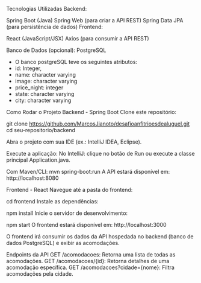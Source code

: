 Tecnologias Utilizadas
Backend:

Spring Boot (Java)
Spring Web (para criar a API REST)
Spring Data JPA (para persistência de dados)
Frontend:

React (JavaScript/JSX)
Axios (para consumir a API REST)

Banco de Dados (opcional):
PostgreSQL
- O banco postgreSQL teve os seguintes atributos:
-  id: Integer,
-  name: character varying
-  image: character varying
-  price_night: integer
-  state: character varying
-  city: character varying



Como Rodar o Projeto
Backend - Spring Boot
Clone este repositório:

git clone https://github.com/MarcosJianoto/desafioanfitrioesdealuguel.git
cd seu-repositorio/backend


Abra o projeto com sua IDE (ex.: IntelliJ IDEA, Eclipse).

Execute a aplicação:
No IntelliJ: clique no botão de Run ou execute a classe principal Application.java.

Com Maven/CLI:
mvn spring-boot:run
A API estará disponível em: http://localhost:8080


Frontend - React
Navegue até a pasta do frontend:

cd frontend
Instale as dependências:

npm install
Inicie o servidor de desenvolvimento:

npm start
O frontend estará disponível em: http://localhost:3000

O frontend irá consumir os dados da API hospedada no backend (banco de dados PostgreSQL) e exibir as acomodações.


Endpoints da API
GET /acomodacoes: Retorna uma lista de todas as acomodações.
GET /acomodacoes/{id}: Retorna detalhes de uma acomodação específica.
GET /acomodacoes?cidade={nome}: Filtra acomodações pela cidade.
